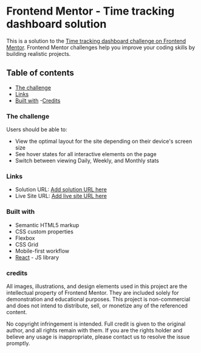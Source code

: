 # Frontend Mentor - Time tracking dashboard solution

This is a solution to the [Time tracking dashboard challenge on Frontend Mentor](https://www.frontendmentor.io/challenges/time-tracking-dashboard-UIQ7167Jw). Frontend Mentor challenges help you improve your coding skills by building realistic projects. 

## Table of contents

- [The challenge](#the-challenge)
- [Links](#links)
- [Built with](#built-with)
-[Credits](#credits)


### The challenge

Users should be able to:

- View the optimal layout for the site depending on their device's screen size
- See hover states for all interactive elements on the page
- Switch between viewing Daily, Weekly, and Monthly stats


### Links

- Solution URL: [Add solution URL here](https://your-solution-url.com)
- Live Site URL: [Add live site URL here](https://your-live-site-url.com)


### Built with

- Semantic HTML5 markup
- CSS custom properties
- Flexbox
- CSS Grid
- Mobile-first workflow
- [React](https://reactjs.org/) - JS library

### credits
All images, illustrations, and design elements used in this project are the intellectual property of Frontend Mentor. They are included solely for demonstration and educational purposes. This project is non-commercial and does not intend to distribute, sell, or monetize any of the referenced content.

No copyright infringement is intended. Full credit is given to the original author, and all rights remain with them. If you are the rights holder and believe any usage is inappropriate, please contact us to resolve the issue promptly.
